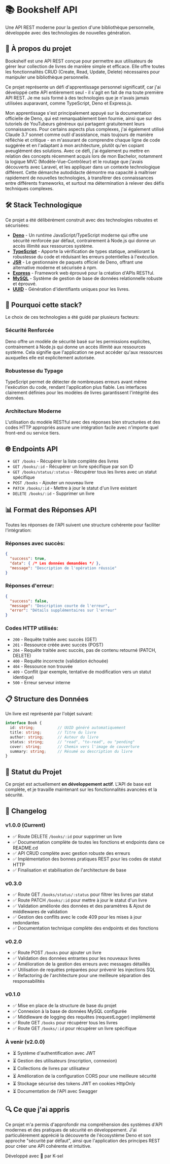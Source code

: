# 📚 Bookshelf API

Une API REST moderne pour la gestion d'une bibliothèque personnelle, développée avec des technologies de nouvelles génération.

## 🌟 À propos du projet

Bookshelf est une API REST conçue pour permettre aux utilisateurs de gérer leur collection de livres de manière simple et efficace. Elle offre toutes les fonctionnalités CRUD (Create, Read, Update, Delete) nécessaires pour manipuler une bibliothèque personnelle.

Ce projet représente un défi d'apprentissage personnel significatif, car j'ai développé cette API entièrement seul - il s'agit en fait de ma toute première API REST. Je me suis formé à des technologies que je n'avais jamais utilisées auparavant, comme TypeScript, Deno et Express.js.

Mon apprentissage s'est principalement appuyé sur la documentation officielle de Deno, qui est remarquablement bien fournie, ainsi que sur des tutoriels de YouTubeurs généreux qui partagent gratuitement leurs connaissances. Pour certains aspects plus complexes, j'ai également utilisé Claude 3.7 sonnet comme outil d'assistance, mais toujours de manière réfléchie et critique - en m'assurant de comprendre chaque ligne de code suggérée et en l'adaptant à mon architecture, plutôt qu'en copiant aveuglément des solutions. Avec ce défi, j'ai également pu mettre en relation des concepts récemment acquis lors de mon Bachelor, notamment la logique MVC (Modèle-Vue-Contrôleur) et le routage que j'avais découverts avec Laravel, et les appliquer dans un contexte technologique différent. Cette démarche autodidacte démontre ma capacité à maîtriser rapidement de nouvelles technologies, à transférer des connaissances entre différents frameworks, et surtout ma détermination à relever des défis techniques complexes.

## 🛠️ Stack Technologique

Ce projet a été délibérément construit avec des technologies robustes et sécurisées:

- **[Deno](https://deno.land/)** - Un runtime JavaScript/TypeScript moderne qui offre une sécurité renforcée par défaut, contrairement à Node.js qui donne un accès illimité aux ressources système.
- **[TypeScript](https://www.typescriptlang.org/)** - Apporte la vérification de types statique, améliorant la robustesse du code et réduisant les erreurs potentielles à l'exécution.
- **[JSR](https://jsr.io/)** - Le gestionnaire de paquets officiel de Deno, offrant une alternative moderne et sécurisée à npm.
- **[Express](https://expressjs.com/)** - Framework web éprouvé pour la création d'APIs RESTful.
- **[MySQL](https://www.mysql.com/)** - Système de gestion de base de données relationnelle robuste et éprouvé.
- **[UUID](https://github.com/uuidjs/uuid)** - Génération d'identifiants uniques pour les livres.

## 🔐 Pourquoi cette stack?

Le choix de ces technologies a été guidé par plusieurs facteurs:

### Sécurité Renforcée
Deno offre un modèle de sécurité basé sur les permissions explicites, contrairement à Node.js qui donne un accès illimité aux ressources système. Cela signifie que l'application ne peut accéder qu'aux ressources auxquelles elle est explicitement autorisée.

### Robustesse du Typage
TypeScript permet de détecter de nombreuses erreurs avant même l'exécution du code, rendant l'application plus fiable. Les interfaces clairement définies pour les modèles de livres garantissent l'intégrité des données.

### Architecture Moderne
L'utilisation du modèle RESTful avec des réponses bien structurées et des codes HTTP appropriés assure une intégration facile avec n'importe quel front-end ou service tiers.

## 🌐 Endpoints API

- `GET /books` - Récupérer la liste complète des livres
- `GET /books/:id` - Récupérer un livre spécifique par son ID
- `GET /books/status/:status` - Récupérer tous les livres avec un statut spécifique
- `POST /books` - Ajouter un nouveau livre
- `PATCH /books/:id` - Mettre à jour le statut d'un livre existant
- `DELETE /books/:id` - Supprimer un livre

## 📊 Format des Réponses API

Toutes les réponses de l'API suivent une structure cohérente pour faciliter l'intégration:

### Réponses avec succès:

```json
{
  "success": true,
  "data": { /* Les données demandées */ },
  "message": "Description de l'opération réussie"
}
```

### Réponses d'erreur:

```json
{
  "success": false,
  "message": "Description courte de l'erreur",
  "error": "Détails supplémentaires sur l'erreur"
}
```

### Codes HTTP utilisés:

- `200` - Requête traitée avec succès (GET)
- `201` - Ressource créée avec succès (POST)
- `204` - Requête traitée avec succès, pas de contenu retourné (PATCH, DELETE)
- `400` - Requête incorrecte (validation échouée)
- `404` - Ressource non trouvée
- `409` - Conflit (par exemple, tentative de modification vers un statut identique)
- `500` - Erreur serveur interne

## 📋 Structure des Données

Un livre est représenté par l'objet suivant:

```typescript
interface Book {
  id: string;          // UUID généré automatiquement
  title: string;       // Titre du livre
  author: string;      // Auteur du livre
  status: string;      // "read", "to-read", ou "pending"
  cover: string;       // Chemin vers l'image de couverture
  summary: string;     // Résumé ou description du livre
}
```

## 🚧 Statut du Projet
Ce projet est actuellement **en développement actif**. L'API de base est complète, et je travaille maintenant sur les fonctionnalités avancées et la sécurité.

## 📝 Changelog

### v1.0.0 (Current)
- ✅ Route DELETE `/books/:id` pour supprimer un livre
- ✅ Documentation complète de toutes les fonctions et endpoints dans ce README.cd
- ✅ API CRUD complète avec gestion robuste des erreurs
- ✅ Implémentation des bonnes pratiques REST pour les codes de statut HTTP
- ✅ Finalisation et stabilisation de l'architecture de base

### v0.3.0
- ✅ Route GET `/books/status/:status` pour filtrer les livres par statut
- ✅ Route PATCH `/books/:id` pour mettre à jour le statut d'un livre
- ✅ Validation améliorée des données et des paramètres & Ajout de middlewares de validation
- ✅ Gestion des conflits avec le code 409 pour les mises à jour redondantes
- ✅ Documentation technique complète des endpoints et des fonctions

### v0.2.0
- ✅ Route POST `/books` pour ajouter un livre
- ✅ Validation des données entrantes pour les nouveaux livres
- ✅ Amélioration de la gestion des erreurs avec messages détaillés
- ✅ Utilisation de requêtes préparées pour prévenir les injections SQL
- ✅ Refactoring de l'architecture pour une meilleure séparation des responsabilités

### v0.1.0
- ✅ Mise en place de la structure de base du projet
- ✅ Connexion à la base de données MySQL configurée
- ✅ Middleware de logging des requêtes (requestLogger) implémenté
- ✅ Route GET `/books` pour récupérer tous les livres
- ✅ Route GET `/books/:id` pour récupérer un livre spécifique

### À venir (v2.0.0)
- ⏳ Système d'authentification avec JWT
- ⏳ Gestion des utilisateurs (inscription, connexion)
- ⏳ Collections de livres par utilisateur
- ⏳ Amélioration de la configuration CORS pour une meilleure sécurité
- ⏳ Stockage sécurisé des tokens JWT en cookies HttpOnly
- ⏳ Documentation de l'API avec Swagger

## 🔍 Ce que j'ai appris

Ce projet m'a permis d'approfondir ma compréhension des systèmes d'API modernes et des pratiques de sécurité en développement. J'ai particulièrement apprécié la découverte de l'écosystème Deno et son approche "sécurité par défaut", ainsi que l'application des principes REST pour créer une API cohérente et intuitive.

Développé avec 💙 par K-sel